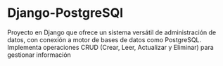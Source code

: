 # Django-PostgreSQl
Proyecto en Django que ofrece un sistema versátil de administración de datos, con conexión a motor de bases de datos como PostgreSQL. Implementa operaciones CRUD (Crear, Leer, Actualizar y Eliminar) para gestionar información
